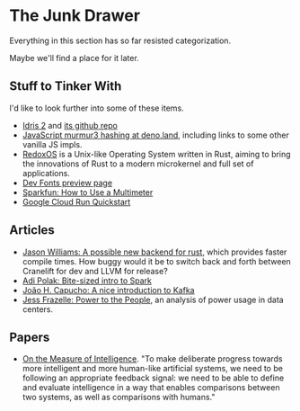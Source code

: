 # The Junk Drawer

Everything in this section has so far resisted categorization.

Maybe we'll find a place for it later.

## Stuff to Tinker With

I'd like to look further into some of these items.

- [Idris 2](https://www.idris-lang.org/) and [its github repo](https://github.com/edwinb/Idris2)
- [JavaScript murmur3 hashing at deno.land](https://deno.land/x/murmurhash/), including links to some other vanilla JS impls.
- [RedoxOS](https://www.redox-os.org/) is a Unix-like Operating System written in Rust, aiming to bring the innovations of Rust to a modern microkernel and full set of applications.
- [Dev Fonts preview page](https://devfonts.gafi.dev/)
- [Sparkfun: How to Use a Multimeter](https://learn.sparkfun.com/tutorials/how-to-use-a-multimeter/all)
- [Google Cloud Run Quickstart](https://cloud.google.com/run/docs/quickstarts/build-and-deploy)

## Articles

- [Jason Williams: A possible new backend for rust](https://jason-williams.co.uk/a-possible-new-backend-for-rust), which provides faster compile times.  How buggy would it be to switch back and forth between Cranelift for dev and LLVM for release?
- [Adi Polak: Bite-sized intro to Spark](https://dev.to/adipolak/apache-spark-bitesize-series-1jd2)
- [João H. Capucho: A nice introduction to Kafka](https://dev.to/hcapucho/apache-kafka-101-introduction-567a)
- [Jess Frazelle: Power to the People](https://blog.jessfraz.com/post/power-to-the-people/), an analysis of power usage in data centers.

## Papers

- [On the Measure of Intelligence](https://arxiv.org/abs/1911.01547). "To make deliberate progress towards more intelligent and more human-like artificial systems, we need to be following an appropriate feedback signal: we need to be able to define and evaluate intelligence in a way that enables comparisons between two systems, as well as comparisons with humans."